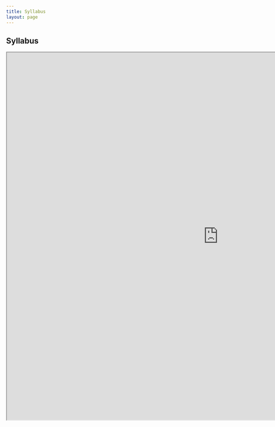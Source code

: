 ```yaml
---
title: Syllabus
layout: page
---
```


## Syllabus
<!-- <iframe src="https://docs.google.com/spreadsheets/d/e/2PACX-1vSyfpuPx_YVsYb2DHrAUYN7lNjZvlagm5L4azqElgYWfhVkIGN8-z_btKocBngDLotctXj7ye6XChyM/pubhtml?gid=472940486&amp;single=true&amp;widget=true&amp;headers=false" width="1150" height="1000" align="center"></iframe> -->
<iframe src="https://docs.google.com/spreadsheets/d/1mWIwhlOMz2lbVd9YAsZJWoi5uZ7aNBZ7IRoQX-Q9vwo/edit?gid=1078157973#gid=1078157973&amp;single=true&amp;widget=true&amp;headers=false" width="1150" height="1000" align="center"></iframe>
